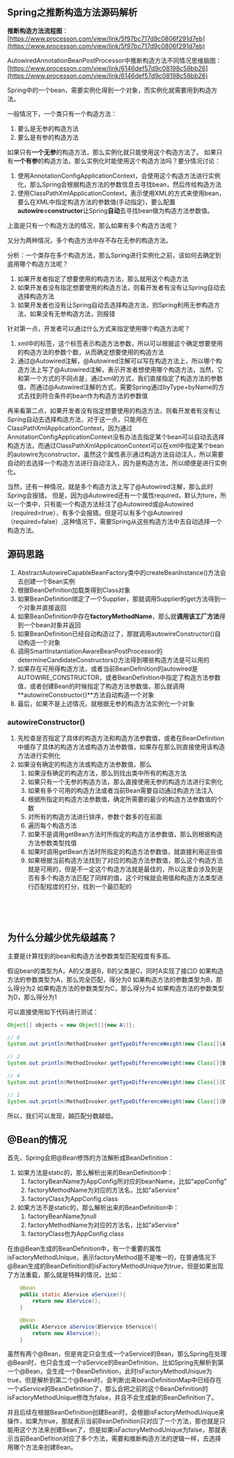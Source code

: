 ## Spring之推断构造方法源码解析

**推断构造方法流程图**：[https://www.processon.com/view/link/5f97bc717d9c0806f291d7eb](https://www.processon.com/view/link/5f97bc717d9c0806f291d7eb)
​

AutowiredAnnotationBeanPostProcessor中推断构造方法不同情况思维脑图：[https://www.processon.com/view/link/6146def57d9c08198c58bb26](https://www.processon.com/view/link/6146def57d9c08198c58bb26)
​

Spring中的一个bean，需要实例化得到一个对象，而实例化就需要用到构造方法。

一般情况下，一个类只有一个构造方法：

1. 要么是无参的构造方法
1. 要么是有参的构造方法



如果只有**一个无参**的构造方法，那么实例化就只能使用这个构造方法了。
如果只有**一个有参**的构造方法，那么实例化时能使用这个构造方法吗？要分情况讨论：

1. 使用AnnotationConfigApplicationContext，会使用这个构造方法进行实例化，那么Spring会根据构造方法的参数信息去寻找bean，然后传给构造方法
1. 使用ClassPathXmlApplicationContext，表示使用XML的方式来使用bean，要么在XML中指定构造方法的参数值(手动指定)，要么配置**autowire=constructor**让Spring**自动**去寻找bean做为构造方法参数值。



上面是只有一个构造方法的情况，那么如果有多个构造方法呢？


又分为两种情况，多个构造方法中存不存在无参的构造方法。


分析：一个类存在多个构造方法，那么Spring进行实例化之前，该如何去确定到底用哪个构造方法呢？

1. 如果开发者指定了想要使用的构造方法，那么就用这个构造方法
1. 如果开发者没有指定想要使用的构造方法，则看开发者有没有让Spring自动去选择构造方法
1. 如果开发者也没有让Spring自动去选择构造方法，则Spring利用无参构造方法，如果没有无参构造方法，则报错





针对第一点，开发者可以通过什么方式来指定使用哪个构造方法呢？

1. xml中的<constructor-arg>标签，这个标签表示构造方法参数，所以可以根据这个确定想要使用的构造方法的参数个数，从而确定想要使用的构造方法
1. 通过@Autowired注解，@Autowired注解可以写在构造方法上，所以哪个构造方法上写了@Autowired注解，表示开发者想使用哪个构造方法，当然，它和第一个方式的不同点是，通过xml的方式，我们直接指定了构造方法的参数值，而通过@Autowired注解的方式，需要Spring通过byType+byName的方式去找到符合条件的bean作为构造方法的参数值



再来看第二点，如果开发者没有指定想要使用的构造方法，则看开发者有没有让Spring自动去选择构造方法，对于这一点，只能用在ClassPathXmlApplicationContext，因为通过AnnotationConfigApplicationContext没有办法去指定某个bean可以自动去选择构造方法，而通过ClassPathXmlApplicationContext可以在xml中指定某个bean的autowire为constructor，虽然这个属性表示通过构造方法自动注入，所以需要自动的去选择一个构造方法进行自动注入，因为是构造方法，所以顺便是进行实例化。


当然，还有一种情况，就是多个构造方法上写了@Autowired注解，那么此时Spring会报错。
但是，因为@Autowired还有一个属性required，默认为ture，所以一个类中，只有能一个构造方法标注了@Autowired或@Autowired（required=true），有多个会报错。但是可以有多个@Autowired（required=false）,这种情况下，需要Spring从这些构造方法中去自动选择一个构造方法。


## 源码思路


1. AbstractAutowireCapableBeanFactory类中的createBeanInstance()方法会去创建一个Bean实例
1. 根据BeanDefinition加载类得到Class对象
1. 如果BeanDefinition绑定了一个Supplier，那就调用Supplier的get方法得到一个对象并直接返回
1. 如果BeanDefinition中存在**factoryMethodName**，那么就**调用该工厂方法**得到一个bean对象并返回
1. 如果BeanDefinition已经自动构造过了，那就调用autowireConstructor()自动构造一个对象
1. 调用SmartInstantiationAwareBeanPostProcessor的determineCandidateConstructors()方法得到哪些构造方法是可以用的
1. 如果存在可用得构造方法，或者当前BeanDefinition的autowired是AUTOWIRE_CONSTRUCTOR，或者BeanDefinition中指定了构造方法参数值，或者创建Bean的时候指定了构造方法参数值，那么就调用**autowireConstructor()**方法自动构造一个对象
1. 最后，如果不是上述情况，就根据无参的构造方法实例化一个对象



### **autowireConstructor()**

1. 先检查是否指定了具体的构造方法和构造方法参数值，或者在BeanDefinition中缓存了具体的构造方法或构造方法参数值，如果存在那么则直接使用该构造方法进行实例化
1. 如果没有确定的构造方法或构造方法参数值，那么
   1. 如果没有确定的构造方法，那么则找出类中所有的构造方法
   1. 如果只有一个无参的构造方法，那么直接使用无参的构造方法进行实例化
   1. 如果有多个可用的构造方法或者当前Bean需要自动通过构造方法注入
   1. 根据所指定的构造方法参数值，确定所需要的最少的构造方法参数值的个数
   1. 对所有的构造方法进行排序，参数个数多的在前面
   1. 遍历每个构造方法
   1. 如果不是调用getBean方法时所指定的构造方法参数值，那么则根据构造方法参数类型找值
   1. 如果时调用getBean方法时所指定的构造方法参数值，就直接利用这些值
   1. 如果根据当前构造方法找到了对应的构造方法参数值，那么这个构造方法就是可用的，但是不一定这个构造方法就是最佳的，所以这里会涉及到是否有多个构造方法匹配了同样的值，这个时候就会用值和构造方法类型进行匹配程度的打分，找到一个最匹配的

**​**

**​**

## 为什么分越少优先级越高？


主要是计算找到的bean和构造方法参数类型匹配程度有多高。


假设bean的类型为A，A的父类是B，B的父类是C，同时A实现了接口D
如果构造方法的参数类型为A，那么完全匹配，得分为0
如果构造方法的参数类型为B，那么得分为2
如果构造方法的参数类型为C，那么得分为4
如果构造方法的参数类型为D，那么得分为1


可以直接使用如下代码进行测试：
```java
Object[] objects = new Object[]{new A()};

// 0
System.out.println(MethodInvoker.getTypeDifferenceWeight(new Class[]{A.class}, objects));

// 2
System.out.println(MethodInvoker.getTypeDifferenceWeight(new Class[]{B.class}, objects));

// 4
System.out.println(MethodInvoker.getTypeDifferenceWeight(new Class[]{C.class}, objects));

// 1
System.out.println(MethodInvoker.getTypeDifferenceWeight(new Class[]{D.class}, objects));
```


所以，我们可以发现，越匹配分数越低。
## @Bean的情况
首先，Spring会把@Bean修饰的方法解析成BeanDefinition：

1. 如果方法是static的，那么解析出来的BeanDefinition中：
   1. factoryBeanName为AppConfig所对应的beanName，比如"appConfig"
   1. factoryMethodName为对应的方法名，比如"aService"
   1. factoryClass为AppConfig.class
2. 如果方法不是static的，那么解析出来的BeanDefinition中：
   1. factoryBeanName为null
   1. factoryMethodName为对应的方法名，比如"aService"
   1. factoryClass也为AppConfig.class



在由@Bean生成的BeanDefinition中，有一个重要的属性isFactoryMethodUnique，表示factoryMethod是不是唯一的，在普通情况下@Bean生成的BeanDefinition的isFactoryMethodUnique为true，但是如果出现了方法重载，那么就是特殊的情况，比如：
```java
	@Bean
	public static AService aService(){
		return new AService();
	}

	@Bean
	public AService aService(BService bService){
		return new AService();
	}
```
虽然有两个@Bean，但是肯定只会生成一个aService的Bean，那么Spring在处理@Bean时，也只会生成一个aService的BeanDefinition，比如Spring先解析到第一个@Bean，会生成一个BeanDefinition，此时isFactoryMethodUnique为true，但是解析到第二个@Bean时，会判断出来beanDefinitionMap中已经存在一个aService的BeanDefinition了，那么会把之前的这个BeanDefinition的isFactoryMethodUnique修改为false，并且不会生成新的BeanDefinition了。
​

并且后续在根据BeanDefinition创建Bean时，会根据isFactoryMethodUnique来操作，如果为true，那就表示当前BeanDefinition只对应了一个方法，那也就是只能用这个方法来创建Bean了，但是如果isFactoryMethodUnique为false，那就表示当前BeanDefition对应了多个方法，需要和推断构造方法的逻辑一样，去选择用哪个方法来创建Bean。
